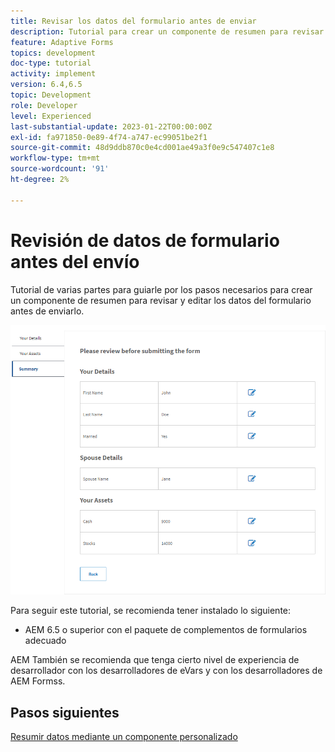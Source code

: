 ```yaml
---
title: Revisar los datos del formulario antes de enviar
description: Tutorial para crear un componente de resumen para revisar los datos del formulario antes del envío.
feature: Adaptive Forms
topics: development
doc-type: tutorial
activity: implement
version: 6.4,6.5
topic: Development
role: Developer
level: Experienced
last-substantial-update: 2023-01-22T00:00:00Z
exl-id: fa971850-0e89-4f74-a747-ec99051be2f1
source-git-commit: 48d9ddb870c0e4cd001ae49a3f0e9c547407c1e8
workflow-type: tm+mt
source-wordcount: '91'
ht-degree: 2%

---
```


# Revisión de datos de formulario antes del envío

Tutorial de varias partes para guiarle por los pasos necesarios para crear un componente de resumen para revisar y editar los datos del formulario antes de enviarlo.

![review-form-data](assets/review-form-data.png)

Para seguir este tutorial, se recomienda tener instalado lo siguiente:

* AEM 6.5 o superior con el paquete de complementos de formularios adecuado

AEM También se recomienda que tenga cierto nivel de experiencia de desarrollador con los desarrolladores de eVars y con los desarrolladores de AEM Formss.

## Pasos siguientes

[Resumir datos mediante un componente personalizado](./create-component.md)